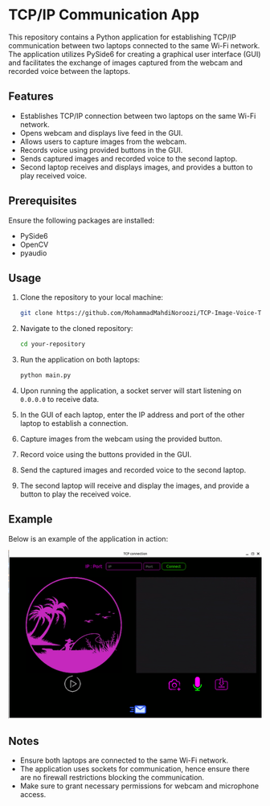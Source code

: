 # TCP/IP Communication App

This repository contains a Python application for establishing TCP/IP communication between two laptops connected to the same Wi-Fi network. The application utilizes PySide6 for creating a graphical user interface (GUI) and facilitates the exchange of images captured from the webcam and recorded voice between the laptops.

## Features

- Establishes TCP/IP connection between two laptops on the same Wi-Fi network.
- Opens webcam and displays live feed in the GUI.
- Allows users to capture images from the webcam.
- Records voice using provided buttons in the GUI.
- Sends captured images and recorded voice to the second laptop.
- Second laptop receives and displays images, and provides a button to play received voice.

## Prerequisites

Ensure the following packages are installed:

- PySide6
- OpenCV
- pyaudio

## Usage

1. Clone the repository to your local machine:

    ```bash
    git clone https://github.com/MohammadMahdiNoroozi/TCP-Image-Voice-Transfer.git
    ```

2. Navigate to the cloned repository:

    ```bash
    cd your-repository
    ```

3. Run the application on both laptops:

    ```bash
    python main.py
    ```

4. Upon running the application, a socket server will start listening on `0.0.0.0` to receive data.

5. In the GUI of each laptop, enter the IP address and port of the other laptop to establish a connection.

6. Capture images from the webcam using the provided button.

7. Record voice using the buttons provided in the GUI.

8. Send the captured images and recorded voice to the second laptop.

9. The second laptop will receive and display the images, and provide a button to play the received voice.

## Example

Below is an example of the application in action:

![Example Image](./imgs/example.png)

## Notes

- Ensure both laptops are connected to the same Wi-Fi network.
- The application uses sockets for communication, hence ensure there are no firewall restrictions blocking the communication.
- Make sure to grant necessary permissions for webcam and microphone access.

